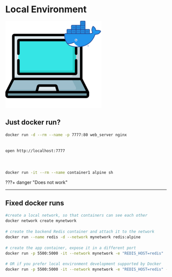 # Local Environment

<img src="/img/single-engine.png" class="center" alt="About me" style="width:300px;">

## Just docker run?


```bash
docker run -d --rm --name -p 7777:80 web_server nginx


open http://localhost:7777



docker run -it --rm --name container1 alpine sh

```

???+ danger "Does not work"


---

## Fixed docker runs
```bash
#create a local network, so that containers can see each other
docker network create mynetwork

# create the backend Redis container and attach it to the network
docker run --name redis -d --network mynetwork redis:alpine

# create the app container, expose it in a different port
docker run -p 5500:5000 -it --network mynetwork -e "REDIS_HOST=redis"  mcano/docker:intro

# OR if you prefer local environment development supported by Docker
docker run -p 5500:5000 -it --network mynetwork -e "REDIS_HOST=redis" -v $(pwd):/code mcano/docker:intro sh
```